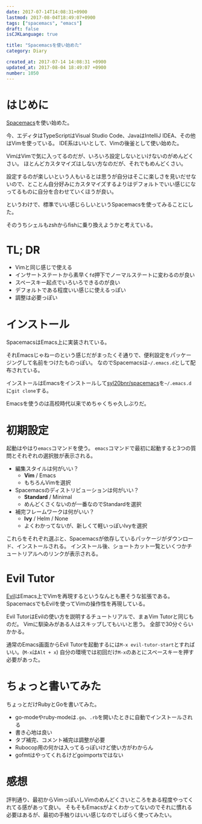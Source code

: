 ```yaml
---
date: 2017-07-14T14:08:31+0900
lastmod: 2017-08-04T18:49:07+0900
tags: ["spacemacs", "emacs"]
draft: false
isCJKLanguage: true

title: "Spacemacsを使い始めた"
category: Diary

created_at: 2017-07-14 14:08:31 +0900
updated_at: 2017-08-04 18:49:07 +0900
number: 1050
---
```


# はじめに
[Spacemacs](https://github.com/syl20bnr/spacemacs)を使い始めた。

今、エディタはTypeScriptはVisual Studio Code、JavaはIntelliJ IDEA、その他はVimを使っている。
IDE系はいいとして、Vimの後釜として使い始めた。

VimはVimで気に入ってるのだが、いろいろ設定しないといけないのがめんどくさい。
ほとんどカスタマイズはしない方なのだが、それでもめんどくさい。

設定するのが楽しいという人もいるとは思うが自分はそこに楽しさを見いだせないので、とことん自分好みにカスタマイズするよりはデフォルトでいい感じになってるものに自分を合わせていくほうが良い。

というわけで、標準でいい感じらしいというSpacemacsを使ってみることにした。

そのうちシェルもzshからfishに乗り換えようかと考えている。

# TL; DR
* Vimと同じ感じで使える
* インサートステートから素早く`fd`押下でノーマルステートに変わるのが良い
* スペースキー起点でいろいろできるのが良い
* デフォルトである程度いい感じに使えるっぽい
* 調整は必要っぽい

# インストール
SpacemacsはEmacs上に実装されている。

それEmacsじゃねーのという感じだがまったくそ通りで、便利設定をパッケージングして名前をつけたものっぽい。
なのでSpacemacsは`~/.emacs.d`として配布されている。

インストールはEmacsをインストールして[syl20bnr/spacemacs](https://github.com/syl20bnr/spacemacs)を`~/.emacs.d`に`git clone`する。

Emacsを使うのは高校時代以来でめちゃくちゃ久しぶりだ。

# 初期設定
起動はやはり`emacs`コマンドを使う。
`emacs`コマンドで最初に起動すると3つの質問とそれぞれの選択肢が表示される。

* 編集スタイルは何がいい？
    * **Vim** / Emacs
    * もちろんVimを選択
* Spacemacsのディストリビューションは何がいい？
    * **Standard** / Minimal
    * めんどくさくないのが一番なのでStandardを選択
* 補完フレームワークは何がいい？
    * **Ivy** / Helm / None
    * よくわかってないが、新しくて軽いっぽいIvyを選択

これらをそれぞれ選ぶと、Spacemacsが依存しているパッケージがダウンロード、インストールされる。
インストール後、ショートカット一覧といくつかチュートリアルへのリンクが表示される。

# Evil Tutor
[Evil](https://www.emacswiki.org/emacs/Evil)はEmacs上でVimを再現するというなんとも悪そうな拡張である。
SpacemacsでもEvilを使ってVimの操作性を再現している。

Evil TutorはEvilの使い方を説明するチュートリアルで、まぁVim Tutorと同じものだ。
Vimに馴染みがある人はスキップしてもいいと思う。
全部で30分ぐらいかかる。

通常のEmacs画面からEvil Tutorを起動するには`M-x evil-tutor-start`とすればいい。(`M-x`は`Alt + x`)
自分の環境では初回だけ`M-x`のあとにスペースキーを押す必要があった。

# ちょっと書いてみた
ちょっとだけRubyとGoを書いてみた。

* go-modeやruby-modeは`.go`、`.rb`を開いたときに自動でインストールされる
* 書き心地は良い
* タブ補完、コメント補完は調整が必要
* Rubocop用の何かは入ってるっぽいけど使い方がわからん
* gofmtはやってくれるけどgoimportsではない

# 感想
評判通り、最初からVimっぽいしVimのめんどくさいところをある程度やってくれてる感があって良い。
そもそもEmacsがよくわかってないのでそれに慣れる必要はあるが、最初の手触りはいい感じなのでしばらく使ってみたい。
